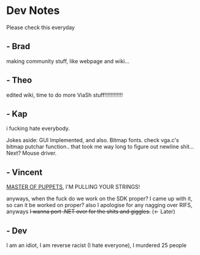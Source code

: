# Dev Notes

Please check this everyday

## - Brad

making community stuff, like webpage and wiki...


## - Theo

edited wiki, time to do more ViaSh stuff!!!!!!!!!!!!

## - Kap
i fucking hate everybody.

Jokes aside: GUI Implemented, and also. Bitmap fonts. check vga.c's bitmap putchar function.. that took me way long to figure out newline shit... Next? Mouse driver.

## - Vincent
[MASTER OF PUPPETS](https://open.spotify.com/track/2MuWTIM3b0YEAskbeeFE1i?si=POP0gB4nSY-stbqPH6Yt4w), I'M PULLING YOUR STRINGS!

anyways, when the fuck do we work on the SDK proper? I came up with it, so can it be worked on proper? also I apologise for any nagging over RIFS, anyways ~~I wanna port .NET over for the shits and giggles.~~ (<- Later)

## - Dev

I am an idiot, I am reverse racist (I hate everyone), I murdered 25 people
